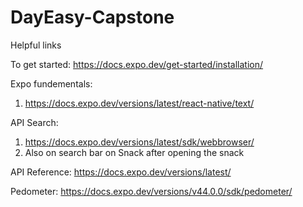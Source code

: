 # DayEasy-Capstone

Helpful links

To get started:
https://docs.expo.dev/get-started/installation/

Expo fundementals:
1. https://docs.expo.dev/versions/latest/react-native/text/

API Search:
1. https://docs.expo.dev/versions/latest/sdk/webbrowser/
2. Also on search bar on Snack after opening the snack

API Reference:
https://docs.expo.dev/versions/latest/

Pedometer:
https://docs.expo.dev/versions/v44.0.0/sdk/pedometer/

